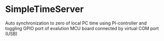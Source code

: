 # SimpleTimeServer
Auto synchronization to zero of local PC time using PI-controller and toggling GPIO port of evalution MCU board connected by virtual COM port (USB)
